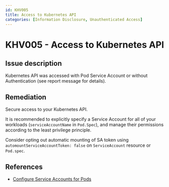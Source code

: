 ```yaml
---
id: KHV005
title: Access to Kubernetes API
categories: [Information Disclosure, Unauthenticated Access]
---
```


# KHV005 - Access to Kubernetes API

## Issue description

Kubernetes API was accessed with Pod Service Account or without Authentication (see report message for details).

## Remediation

Secure access to your Kubernetes API.

It is recommended to explicitly specify a Service Account for all of your workloads (`serviceAccountName` in `Pod.Spec`), and manage their permissions according to the least privilege principle.

Consider opting out automatic mounting of SA token using `automountServiceAccountToken: false` on `ServiceAccount` resource or `Pod.spec`.


## References

- [Configure Service Accounts for Pods](https://kubernetes.io/docs/tasks/configure-pod-container/configure-service-account/)
